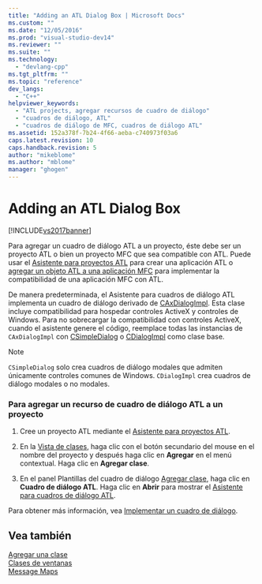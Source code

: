 ```yaml
---
title: "Adding an ATL Dialog Box | Microsoft Docs"
ms.custom: ""
ms.date: "12/05/2016"
ms.prod: "visual-studio-dev14"
ms.reviewer: ""
ms.suite: ""
ms.technology: 
  - "devlang-cpp"
ms.tgt_pltfrm: ""
ms.topic: "reference"
dev_langs: 
  - "C++"
helpviewer_keywords: 
  - "ATL projects, agregar recursos de cuadro de diálogo"
  - "cuadros de diálogo, ATL"
  - "cuadros de diálogo de MFC, cuadros de diálogo ATL"
ms.assetid: 152a378f-7b24-4f66-aeba-c740973f03a6
caps.latest.revision: 10
caps.handback.revision: 5
author: "mikeblome"
ms.author: "mblome"
manager: "ghogen"
---
```

# Adding an ATL Dialog Box
[!INCLUDE[vs2017banner](../../assembler/inline/includes/vs2017banner.md)]

Para agregar un cuadro de diálogo ATL a un proyecto, éste debe ser un proyecto ATL o bien un proyecto MFC que sea compatible con ATL.  Puede usar el [Asistente para proyectos ATL](../../atl/reference/atl-project-wizard.md) para crear una aplicación ATL o [agregar un objeto ATL a una aplicación MFC](../../mfc/reference/adding-atl-support-to-your-mfc-project.md) para implementar la compatibilidad de una aplicación MFC con ATL.  
  
 De manera predeterminada, el Asistente para cuadros de diálogo ATL implementa un cuadro de diálogo derivado de [CAxDialogImpl](../../atl/reference/caxdialogimpl-class.md).  Esta clase incluye compatibilidad para hospedar controles ActiveX y controles de Windows.  Para no sobrecargar la compatibilidad con controles ActiveX, cuando el asistente genere el código, reemplace todas las instancias de `CAxDialogImpl` con [CSimpleDialog](../../atl/reference/csimpledialog-class.md) o [CDialogImpl](../../atl/reference/cdialogimpl-class.md) como clase base.  
  
> [!NOTE]
>  `CSimpleDialog` solo crea cuadros de diálogo modales que admiten únicamente controles comunes de Windows.  `CDialogImpl` crea cuadros de diálogo modales o no modales.  
  
### Para agregar un recurso de cuadro de diálogo ATL a un proyecto  
  
1.  Cree un proyecto ATL mediante el [Asistente para proyectos ATL](../../atl/reference/atl-project-wizard.md).  
  
2.  En la [Vista de clases](http://msdn.microsoft.com/es-es/8d7430a9-3e33-454c-a9e1-a85e3d2db925), haga clic con el botón secundario del mouse en el nombre del proyecto y después haga clic en **Agregar** en el menú contextual.  Haga clic en **Agregar clase**.  
  
3.  En el panel Plantillas del cuadro de diálogo [Agregar clase](../../ide/add-class-dialog-box.md), haga clic en **Cuadro de diálogo ATL**.  Haga clic en **Abrir** para mostrar el [Asistente para cuadros de diálogo ATL](../../atl/reference/atl-dialog-wizard.md).  
  
 Para obtener más información, vea [Implementar un cuadro de diálogo](../../atl/implementing-a-dialog-box.md).  
  
## Vea también  
 [Agregar una clase](../../ide/adding-a-class-visual-cpp.md)   
 [Clases de ventanas](../../atl/atl-window-classes.md)   
 [Message Maps](../../atl/message-maps-atl.md)